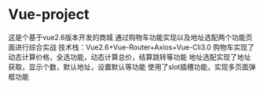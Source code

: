 # Vue-project
 这是个基于vue2.6版本开发的商城
 通过购物车功能实现以及地址选配两个功能页面进行综合实战
 技术栈：Vue2.6+Vue-Router+Axios+Vue-Cli3.0
 购物车实现了动态计算价格，全选功能，动态计算总价，结算跳转等功能
 地址选配实现了地址获取，显示个数，默认地址，设置默认等功能
 使用了slot插槽功能，实现多页面弹框功能
